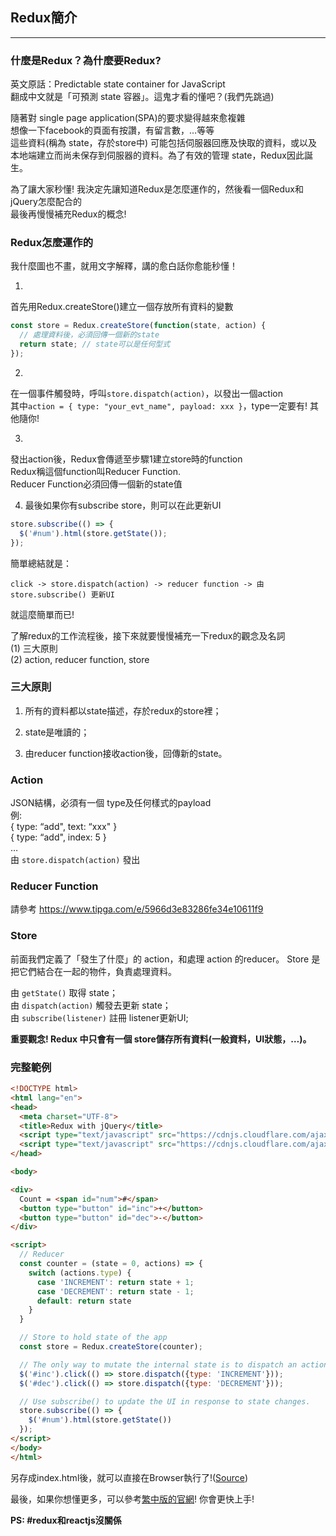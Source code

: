 ## Redux簡介
-----------------------------

### 什麼是Redux？為什麼要Redux?

英文原話：Predictable state container for JavaScript  
翻成中文就是「可預測 state 容器」。這鬼才看的懂吧？(我們先跳過)  
  
隨著對 single page application(SPA)的要求變得越來愈複雜  
想像一下facebook的頁面有按讚，有留言數，…等等  
這些資料(稱為 state，存於store中)  可能包括伺服器回應及快取的資料，或以及本地端建立而尚未保存到伺服器的資料。為了有效的管理 state，Redux因此誕生。  
  
為了讓大家秒懂! 我決定先讓知道Redux是怎麼運作的，然後看一個Redux和jQuery怎麼配合的  
最後再慢慢補充Redux的概念!  
  
  
### Redux怎麼運作的
  
我什麼圖也不畫，就用文字解釋，講的愈白話你愈能秒懂！  
  
1. 
首先用Redux.createStore()建立一個存放所有資料的變數
```js
const store = Redux.createStore(function(state, action) { 
  // 處理資料後，必須回傳一個新的state
  return state; // state可以是任何型式
});
```
  
2. 
在一個事件觸發時，呼叫`store.dispatch(action)`，以發出一個action  
其中`action = { type: "your_evt_name", payload: xxx }`，type一定要有! 其他隨你!  
  
3. 
發出action後，Redux會傳遞至步驟1建立store時的function  
Redux稱這個function叫Reducer Function.  
Reducer Function必須回傳一個新的state值  
  
4. 最後如果你有subscribe store，則可以在此更新UI
```js
store.subscribe(() => {
  $('#num').html(store.getState());
});
```
  
簡單總結就是：
```
click -> store.dispatch(action) -> reducer function -> 由 store.subscribe() 更新UI
```
  
就這麼簡單而已!  
  
了解redux的工作流程後，接下來就要慢慢補充一下redux的觀念及名詞  
(1) 三大原則  
(2) action, reducer function, store  
  
  
### 三大原則
  
1. 所有的資料都以state描述，存於redux的store裡；  
  
2. state是唯讀的；  
  
3. 由reducer function接收action後，回傳新的state。  
  
  
### Action
  
JSON結構，必須有一個 type及任何樣式的payload  
例:  
{ type: “add", text: “xxx" }  
{ type: “add", index: 5 }  
…  
由 `store.dispatch(action)` 發出  
  
  
### Reducer Function
請參考 https://www.tipga.com/e/5966d3e83286fe34e10611f9  
  
  
### Store
  
前面我們定義了「發生了什麼」的 action，和處理 action 的reducer。 
Store 是把它們結合在一起的物件，負責處理資料。  
  
由 `getState()` 取得 state；  
由 `dispatch(action)` 觸發去更新 state；  
由 `subscribe(listener)` 註冊 listener更新UI;  
  
**重要觀念! Redux 中只會有一個 store儲存所有資料(一般資料，UI狀態，…)。**  
  
  
### 完整範例
```html
<!DOCTYPE html>
<html lang="en">
<head>
  <meta charset="UTF-8">
  <title>Redux with jQuery</title>
  <script type="text/javascript" src="https://cdnjs.cloudflare.com/ajax/libs/jquery/2.2.2/jquery.min.js"></script>
  <script type="text/javascript" src="https://cdnjs.cloudflare.com/ajax/libs/redux/3.5.2/redux.js"></script>
</head>

<body>

<div>
  Count = <span id="num">#</span>
  <button type="button" id="inc">+</button>
  <button type="button" id="dec">-</button>
</div>

<script>
  // Reducer
  const counter = (state = 0, actions) => {
    switch (actions.type) {
      case 'INCREMENT': return state + 1;
      case 'DECREMENT': return state - 1;
      default: return state
    }
  }

  // Store to hold state of the app
  const store = Redux.createStore(counter);

  // The only way to mutate the internal state is to dispatch an action.
  $('#inc').click(() => store.dispatch({type: 'INCREMENT'}));
  $('#dec').click(() => store.dispatch({type: 'DECREMENT'}));

  // Use subscribe() to update the UI in response to state changes.
  store.subscribe(() => {
    $('#num').html(store.getState())
  });
</script>
</body>
</html>
```
另存成index.html後，就可以直接在Browser執行了!([Source](https://github.com/welson327/reactjs_quick_book/blob/master/Part-2_Reactjs/eg.redux_intro.html))


最後，如果你想懂更多，可以參考[繁中版的官網](https://chentsulin.github.io/redux/index.html)! 你會更快上手!

**PS: #redux和reactjs沒關係**